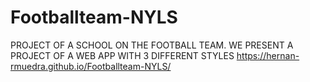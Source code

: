 # Footballteam-NYLS
 PROJECT OF A SCHOOL ON THE FOOTBALL TEAM. WE PRESENT A PROJECT OF A WEB APP WITH 3 DIFFERENT STYLES
https://hernan-rmuedra.github.io/Footballteam-NYLS/
